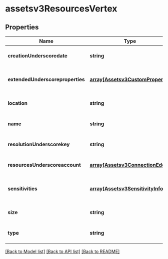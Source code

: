 # assetsv3ResourcesVertex

## Properties
Name | Type | Description | Notes
------------ | ------------- | ------------- | -------------
**creationUnderscoredate** | **string** | creation date of the resource | [optional] [default to null]
**extendedUnderscoreproperties** | [**array[Assetsv3CustomProperty]**](Assetsv3CustomProperty.md) | extended properties of the account | [optional] [default to null]
**location** | **string** | location of the resource | [optional] [default to null]
**name** | **string** | name of the resource | [optional] [default to null]
**resolutionUnderscorekey** | **string** | resolution key of the resource | [optional] [default to null]
**resourcesUnderscoreaccount** | [**array[Assetsv3ConnectionEdge]**](Assetsv3ConnectionEdge.md) | resource to account edge list | [optional] [default to null]
**sensitivities** | [**array[Assetsv3SensitivityInfo]**](Assetsv3SensitivityInfo.md) | sensitivity info list of the resource | [optional] [default to null]
**size** | **string** | size of the resource | [optional] [default to null]
**type** | **string** | type of the resource | [optional] [default to null]

[[Back to Model list]](../README.md#documentation-for-models) [[Back to API list]](../README.md#documentation-for-api-endpoints) [[Back to README]](../README.md)


